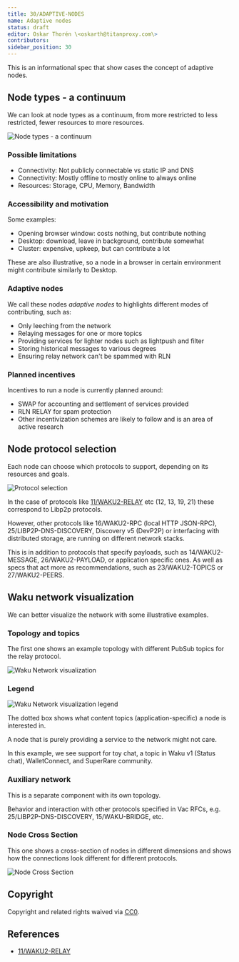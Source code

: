 ```yaml
---
title: 30/ADAPTIVE-NODES
name: Adaptive nodes
status: draft
editor: Oskar Thorén \<oskarth@titanproxy.com\>
contributors:
sidebar_position: 30
---
```


This is an informational spec that show cases the concept of adaptive nodes.

## Node types - a continuum

We can look at node types as a continuum, from more restricted to less restricted, fewer resources to more resources.

![Node types - a continuum](./30/images/adaptive_node_continuum2.png)

### Possible limitations

- Connectivity: Not publicly connectable vs static IP and DNS
- Connectivity: Mostly offline to mostly online to always online
- Resources: Storage, CPU, Memory, Bandwidth

### Accessibility and motivation

Some examples:

- Opening browser window: costs nothing, but contribute nothing
- Desktop: download, leave in background, contribute somewhat
- Cluster: expensive, upkeep, but can contribute a lot

These are also illustrative, so a node in a browser in certain environment might contribute similarly to Desktop.

### Adaptive nodes

We call these nodes *adaptive nodes* to highlights different modes of contributing, such as:

- Only leeching from the network
- Relaying messages for one or more topics
- Providing services for lighter nodes such as lightpush and filter
- Storing historical messages to various degrees
- Ensuring relay network can't be spammed with RLN

### Planned incentives

Incentives to run a node is currently planned around:

- SWAP for accounting and settlement of services provided
- RLN RELAY for spam protection
- Other incentivization schemes are likely to follow and is an area of active research

## Node protocol selection

Each node can choose which protocols to support, depending on its resources and goals.

![Protocol selection](./30/images/adaptive_node_protocol_selection2.png)

In the case of protocols like [11/WAKU2-RELAY](../../standards/core/11/relay.md) etc (12, 13, 19, 21) these correspond to Libp2p protocols.

However, other protocols like 16/WAKU2-RPC (local HTTP JSON-RPC), 25/LIBP2P-DNS-DISCOVERY, Discovery v5 (DevP2P) or interfacing with distributed storage, are running on different network stacks.

This is in addition to protocols that specify payloads, such as 14/WAKU2-MESSAGE, 26/WAKU2-PAYLOAD, or application specific ones. As well as specs that act more as recommendations, such as 23/WAKU2-TOPICS or 27/WAKU2-PEERS.

## Waku network visualization

We can better visualize the network with some illustrative examples.

### Topology and topics

The first one shows an example topology with different PubSub topics for the relay protocol.

![Waku Network visualization](./30/images/adaptive_node_network_topology_protocols2.png)

### Legend

![Waku Network visualization legend](./30/images/adaptive_node_network_topology_protocols_legend.png)

The dotted box shows what content topics (application-specific) a node is interested in.

A node that is purely providing a service to the network might not care.

In this example, we see support for toy chat, a topic in Waku v1 (Status chat), WalletConnect, and SuperRare community.

### Auxiliary network

This is a separate component with its own topology.

Behavior and interaction with other protocols specified in Vac RFCs, e.g. 25/LIBP2P-DNS-DISCOVERY, 15/WAKU-BRIDGE, etc.

### Node Cross Section

This one shows a cross-section of nodes in different dimensions and shows how the connections look different for different protocols.

![Node Cross Section](./30/images/adaptive_node_cross_section2.png)

## Copyright

Copyright and related rights waived via [CC0](https://creativecommons.org/publicdomain/zero/1.0/).

## References

- [11/WAKU2-RELAY](../../standards/core/11/relay.md)
